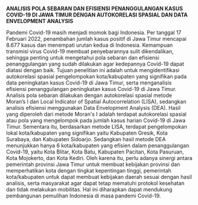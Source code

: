 **ANALISIS POLA SEBARAN DAN EFISIENSI PENANGGULANGAN KASUS COVID-19 DI JAWA TIMUR DENGAN AUTOKORELASI SPASIAL DAN DATA ENVELOPMENT ANALYSIS**

Pandemi Covid-19 masih menjadi momok bagi Indonesia. Per tanggal 17 Februari 2022, penambahan jumlah kasus positif di Jawa Timur mencapai 8.677 kasus dan menempati urutan kedua di Indonesia. Kemampuan transmisi virus Covid-19 membuat penyebarannya sulit dikendalikan, sehingga penting untuk mengetahui pola sebaran dan efisiensi penanggulangan yang sudah dilakukan agar kedepannya Covid-19 dapat diatasi dengan baik. Tujuan penelitian ini adalah untuk mengidentifikasi autokorelasi spasial pengelompokan kota/kabupaten yang signifikan pada data peningkatan kasus Covid-19 di Jawa Timur, serta menganalisis efisiensi penanggulangan peningkatan kasus Covid-19 di Jawa Timur. Analisis pola sebaran dilakukan dengan autokorelasi spasial metode Moran’s I dan Local Indicator of Spatial Autocorrelation (LISA), sedangkan analisis efisiensi menggunakan Data Envelopment Analysis (DEA). Hasil yang diperoleh dari metode Moran's I adalah terdapat autokorelasi spasial atau pola yang mengelompok pada jumlah kasus harian Covid-19 di Jawa Timur. Sementara itu, berdasarkan metode LISA, terdapat pengelompokan lokal kota/kabupaten yang signifikan yaitu Kabupaten Gresik, Kota Surabaya, dan Kabupaten Sidoarjo. Sedangkan hasil metode DEA menunjukkan hanya 6 kota/kabupaten yang efisien dalam penanggulangan Covid-19, yaitu Kota Blitar, Kota Batu, Kabupaten Pacitan, Kota Pasuruan, Kota Mojokerto, dan Kota Kediri. Oleh karena itu, perlu adanya sinergi antara pemerintah provinsi Jawa Timur untuk membuat kebijakan provinsi dan memperhatikan kota dengan tingkat kepentingan tinggi, pemerintah kota/kabupaten untuk dapat membuat kebijakan daerah sesuai dengan hasil analisis, serta masyarakat agar dapat tetap mematuhi protokol kesehatan dan tidak melakukan mobilitas. Hal ini diharapkan dapat mendukung pembangunan pemulihan Indonesia di masa pandemi Covid-19.
